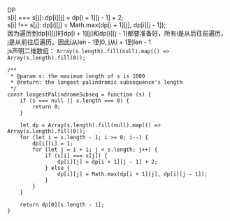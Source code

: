 DP   
s[i] === s[j]: dp[i][j] = dp[i + 1][j - 1] + 2;   
s[i] !== s[j]: dp[i][j] = Math.max(dp[i + 1][j], dp[i][j - 1]);  
因为遍历到dp[i][j]时dp[i + 1][j]和dp[i][j - 1]都要准备好，所有i是从后往前遍历，j是从前往后遍历。因此i从len - 1到0, j从i + 1到len - 1    
js声明二维数组： ```Array(s.length).fill(null).map(() => Array(s.length).fill(0));```    
```
/**
 * @param s: the maximum length of s is 1000
 * @return: the longest palindromic subsequence's length
 */
const longestPalindromeSubseq = function (s) {
    if (s === null || s.length === 0) {
        return 0;
    }
    
    let dp = Array(s.length).fill(null).map(() => Array(s.length).fill(0));
    for (let i = s.length - 1; i >= 0; i--) {
        dp[i][i] = 1;
        for (let j = i + 1; j < s.length; j++) {
            if (s[i] === s[j]) {
                dp[i][j] = dp[i + 1][j - 1] + 2;
            } else {
                dp[i][j] = Math.max(dp[i + 1][j], dp[i][j - 1]);
            }
        }
    }
    
    return dp[0][s.length - 1];
}


```
